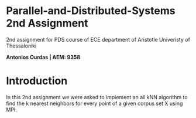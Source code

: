 # Parallel-and-Distributed-Systems 2nd Assignment
2nd assignment for PDS course of ECE department of Aristotle Univeristy of Thessaloniki

**Antonios Ourdas | AEM: 9358**

# Introduction
In this 2nd assignment we were asked to implement an all kNN algorithm to find the k nearest neighbors for every point of a given corpus set X using MPI.
